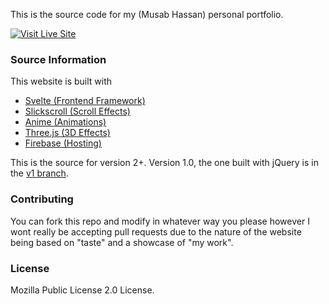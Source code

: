 

This is the source code for my (Musab Hassan) personal portfolio.

[![Visit Live Site](https://img.shields.io/badge/Visit%20Live%20Site-success?style=for-the-badge)](https://lucent-youtiao-a47967.netlify.app/)

### Source Information
This website is built with
- [Svelte (Frontend Framework)](https://svelte.dev/)
- [Slickscroll (Scroll Effects)](https://github.com/Musab-Hassan/slickscrolljs)
- [Anime (Animations)](https://github.com/juliangarnier/anime)
- [Three.js (3D Effects)](https://github.com/mrdoob/three.js/)
- [Firebase (Hosting)](https://firebase.google.com/docs/hosting)

This is the source for version 2+. Version 1.0, the one built with jQuery is in the [v1 branch](https://github.com/Musab-Hassan/musabhassan.com/tree/v1).

### Contributing
You can fork this repo and modify in whatever way you please however I wont really be accepting pull requests due to the nature of the website being based on "taste" and a showcase of "my work".

### License
Mozilla Public License 2.0 License.

